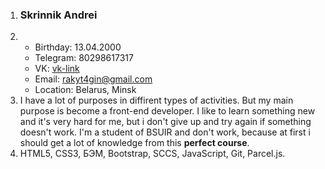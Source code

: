 1. ### Skrinnik Andrei 
2. - Birthday: 13.04.2000
   - Telegram: 80298617317 
   - VK: [vk-link](https://vk.com/syrobasina)
   - Email: rakyt4gin@gmail.com
   - Location: Belarus, Minsk
3. I have a lot of purposes in diffirent types of activities. But my main purpose is become a front-end developer. I like to learn something new and it's very hard for me, but i don't give up and try again if something doesn't work. I'm a student of BSUIR and don't work, because at first i should get a lot of knowledge from this **perfect course**.
4. HTML5, CSS3, БЭМ, Bootstrap, SCCS, JavaScript, Git, Parcel.js.
